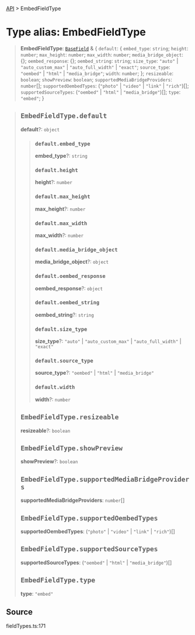 [API](../index.md) > EmbedFieldType

# Type alias: EmbedFieldType

> **EmbedFieldType**: [`BaseField`](type-alias.BaseField.md) & \{
  `default`: \{
    `embed_type`: `string`;
    `height`: `number`;
    `max_height`: `number`;
    `max_width`: `number`;
    `media_bridge_object`: \{};
    `oembed_response`: \{};
    `oembed_string`: `string`;
    `size_type`: `"auto"` \| `"auto_custom_max"` \| `"auto_full_width"` \| `"exact"`;
    `source_type`: `"oembed"` \| `"html"` \| `"media_bridge"`;
    `width`: `number`;
  };
  `resizeable`: `boolean`;
  `showPreview`: `boolean`;
  `supportedMediaBridgeProviders`: `number`[];
  `supportedOembedTypes`: (`"photo"` \| `"video"` \| `"link"` \| `"rich"`)[];
  `supportedSourceTypes`: (`"oembed"` \| `"html"` \| `"media_bridge"`)[];
  `type`: `"embed"`;
 }

> ## `EmbedFieldType.default`
>
> **default**?: `object`
>
> > ### `default.embed_type`
> >
> > **embed\_type**?: `string`
> >
> > ### `default.height`
> >
> > **height**?: `number`
> >
> > ### `default.max_height`
> >
> > **max\_height**?: `number`
> >
> > ### `default.max_width`
> >
> > **max\_width**?: `number`
> >
> > ### `default.media_bridge_object`
> >
> > **media\_bridge\_object**?: `object`
> >
> > ### `default.oembed_response`
> >
> > **oembed\_response**?: `object`
> >
> > ### `default.oembed_string`
> >
> > **oembed\_string**?: `string`
> >
> > ### `default.size_type`
> >
> > **size\_type**?: `"auto"` \| `"auto_custom_max"` \| `"auto_full_width"` \| `"exact"`
> >
> > ### `default.source_type`
> >
> > **source\_type**?: `"oembed"` \| `"html"` \| `"media_bridge"`
> >
> > ### `default.width`
> >
> > **width**?: `number`
> >
> >
>
> ## `EmbedFieldType.resizeable`
>
> **resizeable**?: `boolean`
>
> ## `EmbedFieldType.showPreview`
>
> **showPreview**?: `boolean`
>
> ## `EmbedFieldType.supportedMediaBridgeProviders`
>
> **supportedMediaBridgeProviders**: `number`[]
>
> ## `EmbedFieldType.supportedOembedTypes`
>
> **supportedOembedTypes**: (`"photo"` \| `"video"` \| `"link"` \| `"rich"`)[]
>
> ## `EmbedFieldType.supportedSourceTypes`
>
> **supportedSourceTypes**: (`"oembed"` \| `"html"` \| `"media_bridge"`)[]
>
> ## `EmbedFieldType.type`
>
> **type**: `"embed"`
>
>

## Source

fieldTypes.ts:171
